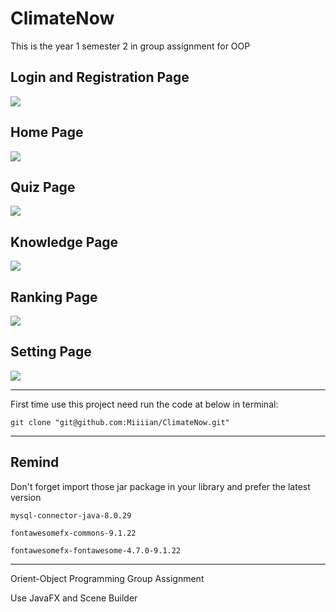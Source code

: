 # ClimateNow   

This is the year 1 semester 2 in group assignment for OOP

## Login and Registration Page
![](https://s3.bmp.ovh/imgs/2022/05/21/745f1f16a199bca8.png)


## Home Page
![](https://i.bmp.ovh/imgs/2022/05/27/718e6daa22406e53.png)


## Quiz Page
![](https://i.bmp.ovh/imgs/2022/06/01/c27f0e11082702bf.png)


## Knowledge Page
![](https://i.bmp.ovh/imgs/2022/06/01/fae6e129bbc398de.png)


## Ranking Page
![](https://s3.bmp.ovh/imgs/2022/06/01/91b6eefcb94f78a3.png)


## Setting Page
![](https://s3.bmp.ovh/imgs/2022/06/01/300c1e0830a72951.png)


----
First time use this project need run the code at below in terminal:

```
git clone "git@github.com:Miiiian/ClimateNow.git"
```
---

## Remind
Don't forget import those jar package in your library and prefer the latest version
```
mysql-connector-java-8.0.29

fontawesomefx-commons-9.1.22

fontawesomefx-fontawesome-4.7.0-9.1.22
```

---
Orient-Object Programming Group Assignment

Use JavaFX and Scene Builder 
